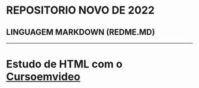 # REPOSITORIO NOVO DE 2022
## LINGUAGEM MARKDOWN (REDME.MD)
***
# Estudo de HTML com o [Cursoemvideo](https://www.youtube.com/watch?v=LntSB-gl-ZI&list=PLHz_AreHm4dm7ZULPAmadvNhH6vk9oNZA&index=10&ab_channel=CursoemV%C3%ADdeo)
